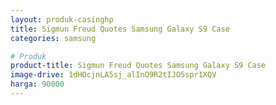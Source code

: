 ```yaml
---
layout: produk-casinghp
title: Sigmun Freud Quotes Samsung Galaxy S9 Case
categories: samsung

# Produk
product-title: Sigmun Freud Quotes Samsung Galaxy S9 Case
image-drive: 1dHOcjnLA5sj_alInO9R2tIJO5spr1XQV
harga: 90000
---
```

